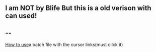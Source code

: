 I am NOT by Blife
But this is a old verison with can used!
--
--
--
[How to use](https://github.com/LeonardGitHubCode/Custom-Cursor-Old/files/14463645/How.to.use.txt)a batch file with the cursor links(must cilck it)
